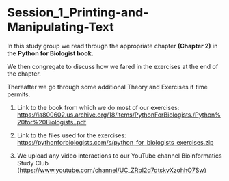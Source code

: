 # Session_1_Printing-and-Manipulating-Text


In this study group we read through the appropriate chapter **(Chapter 2)** in the **Python for Biologist book.** 

We then congregate to discuss how we fared in the exercises at the end of the chapter. 

Thereafter we go through some additional Theory and Exercises if time permits.

  1. Link to the book from which we do most of our exercises:
  https://ia800602.us.archive.org/18/items/PythonForBiologists./Python%20for%20Biologists..pdf

  2. Link to the files used for the exercises:
  https://pythonforbiologists.com/s/python_for_biologists_exercises.zip

  3. We upload any video interactions to our YouTube channel Bioinformatics Study Club 
  (https://www.youtube.com/channel/UC_ZRbI2d7dtskvXzohhO7Sw)
